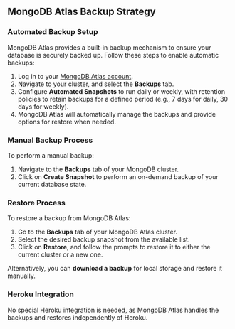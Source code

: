 ## MongoDB Atlas Backup Strategy

### Automated Backup Setup

MongoDB Atlas provides a built-in backup mechanism to ensure your database is securely backed up. Follow these steps to enable automatic backups:

1. Log in to your [MongoDB Atlas account](https://cloud.mongodb.com/).
2. Navigate to your cluster, and select the **Backups** tab.
3. Configure **Automated Snapshots** to run daily or weekly, with retention policies to retain backups for a defined period (e.g., 7 days for daily, 30 days for weekly).
4. MongoDB Atlas will automatically manage the backups and provide options for restore when needed.

### Manual Backup Process

To perform a manual backup:

1. Navigate to the **Backups** tab of your MongoDB cluster.
2. Click on **Create Snapshot** to perform an on-demand backup of your current database state.

### Restore Process

To restore a backup from MongoDB Atlas:

1. Go to the **Backups** tab of your MongoDB Atlas cluster.
2. Select the desired backup snapshot from the available list.
3. Click on **Restore**, and follow the prompts to restore it to either the current cluster or a new one.

Alternatively, you can **download a backup** for local storage and restore it manually.

### Heroku Integration

No special Heroku integration is needed, as MongoDB Atlas handles the backups and restores independently of Heroku.
